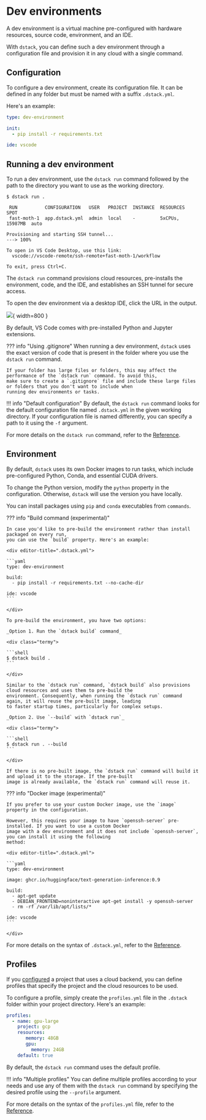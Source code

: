 # Dev environments

A dev environment is a virtual machine pre-configured with hardware resources, source code, environment, and an
IDE.

With `dstack`, you can define such a dev environment through a configuration file and provision it in any cloud 
with a single command.

## Configuration

To configure a dev environment, create its configuration file. It can be defined
in any folder but must be named with a suffix `.dstack.yml`.

Here's an example:

<div editor-title=".dstack.yml"> 

```yaml
type: dev-environment

init:
  - pip install -r requirements.txt

ide: vscode
```

</div>

## Running a dev environment

To run a dev environment, use the `dstack run` command followed by the path to the directory you want to use as the
working directory.

<div class="termy">

```shell
$ dstack run . 

 RUN          CONFIGURATION   USER   PROJECT  INSTANCE  RESOURCES        SPOT
 fast-moth-1  app.dstack.yml  admin  local    -         5xCPUs, 15987MB  auto  
 
Provisioning and starting SSH tunnel...
---> 100%

To open in VS Code Desktop, use this link:
  vscode://vscode-remote/ssh-remote+fast-moth-1/workflow

To exit, press Ctrl+C.
```

</div>

The `dstack run` command provisions cloud resources, pre-installs the environment, code, and the IDE, and establishes an
SSH tunnel for secure access. 

To open the dev environment via a desktop IDE, click the URL in the output.

![](../../assets/images/dstack-vscode-jupyter.png){ width=800 }

By default, VS Code comes with pre-installed Python and Jupyter extensions.

??? info "Using .gitignore"
    When running a dev environment, `dstack` uses the exact version of code that is present in the folder where you
    use the `dstack run` command.

    If your folder has large files or folders, this may affect the performance of the `dstack run` command. To avoid this,
    make sure to create a `.gitignore` file and include these large files or folders that you don't want to include when
    running dev environments or tasks.

!!! info "Default configuration"
    By default, the `dstack run` command looks for the default configuration file named `.dstack.yml` in the given working
    directory. If your configuration file is named differently, you can specify a path to it using the `-f` argument.

For more details on the `dstack run` command, refer to the [Reference](../reference/cli/run.md).

## Environment

By default, `dstack` uses its own Docker images to run tasks, which include pre-configured Python, Conda, and essential
CUDA drivers.

To change the Python version, modify the `python` property in the configuration. Otherwise, `dstack` will use the version
you have locally.

You can install packages using `pip` and `conda` executables from `commands`.

??? info "Build command (experimental)" 

    In case you'd like to pre-build the environment rather than install packaged on every run,
    you can use the `build` property. Here's an example:
    
    <div editor-title=".dstack.yml"> 
    
    ```yaml
    type: dev-environment
    
    build:
      - pip install -r requirements.txt --no-cache-dir
    
    ide: vscode
    ```
    
    </div>
    
    To pre-build the environment, you have two options:
    
    _Option 1. Run the `dstack build` command_

    <div class="termy">
    
    ```shell
    $ dstack build .
    ```
    
    </div>
    
    Similar to the `dstack run` command, `dstack build` also provisions cloud resources and uses them to pre-build the
    environment. Consequently, when running the `dstack run` command again, it will reuse the pre-built image, leading
    to faster startup times, particularly for complex setups.

    _Option 2. Use `--build` with `dstack run`_

    <div class="termy">
    
    ```shell
    $ dstack run . --build
    ```
    
    </div>

    If there is no pre-built image, the `dstack run` command will build it and upload it to the storage. If the pre-built
    image is already available, the `dstack run` command will reuse it.

??? info "Docker image (experimental)"

    If you prefer to use your custom Docker image, use the `image` property in the configuration.

    However, this requires your image to have `openssh-server` pre-installed. If you want to use a custom Docker
    image with a dev environment and it does not include `openssh-server`, you can install it using the following 
    method:

    <div editor-title=".dstack.yml">

    ```yaml
    type: dev-environment
    
    image: ghcr.io/huggingface/text-generation-inference:0.9
    
    build:
      - apt-get update
      - DEBIAN_FRONTEND=noninteractive apt-get install -y openssh-server
      - rm -rf /var/lib/apt/lists/*
 
    ide: vscode
    ```

    </div>

For more details on the syntax of `.dstack.yml`, refer to the [Reference](../reference/dstack.yml/dev-environment.md).

## Profiles

If you [configured](../projects.md) a project that uses a cloud backend, you can define profiles that specify the
project and the cloud resources to be used.

To configure a profile, simply create the `profiles.yml` file in the `.dstack` folder within your project directory. 
Here's an example:

<div editor-title=".dstack/profiles.yml"> 

```yaml
profiles:
  - name: gpu-large
    project: gcp
    resources:
       memory: 48GB
       gpu:
         memory: 24GB
    default: true
```

</div>

By default, the `dstack run` command uses the default profile.

!!! info "Multiple profiles"
    You can define multiple profiles according to your needs and use any of them with the `dstack run` command by specifying
    the desired profile using the `--profile` argument.

For more details on the syntax of the `profiles.yml` file, refer to the [Reference](../reference/profiles.yml.md).